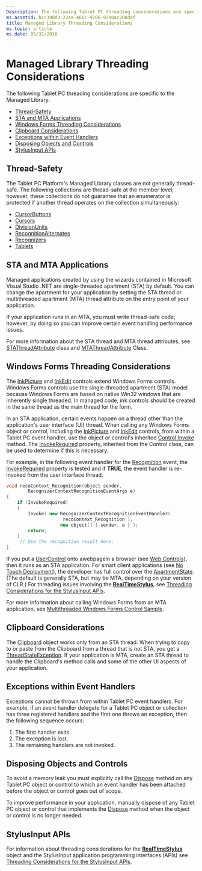 ```yaml
---
Description: The following Tablet PC threading considerations are specific to the Managed Library.
ms.assetid: bcc398d3-22ea-466c-9206-92b0ac208def
title: Managed Library Threading Considerations
ms.topic: article
ms.date: 05/31/2018
---
```


# Managed Library Threading Considerations

The following Tablet PC threading considerations are specific to the Managed Library.

-   [Thread-Safety](#thread-safety)
-   [STA and MTA Applications](#sta-and-mta-applications)
-   [Windows Forms Threading Considerations](#windows-forms-threading-considerations)
-   [Clipboard Considerations](#clipboard-considerations)
-   [Exceptions within Event Handlers](#exceptions-within-event-handlers)
-   [Disposing Objects and Controls](#disposing-objects-and-controls)
-   [StylusInput APIs](#stylusinput-apis)

## Thread-Safety

The Tablet PC Platform's Managed Library classes are not generally thread-safe. The following collections are thread-safe at the member level; however, these collections do not guarantee that an enumerator is protected if another thread operates on the collection simultaneously:

-   [CursorButtons](https://msdn.microsoft.com/library/ms839506(v=MSDN.10).aspx)
-   [Cursors](https://msdn.microsoft.com/library/ms839493(v=MSDN.10).aspx)
-   [DivisionUnits](https://msdn.microsoft.com/library/ms837954(v=MSDN.10).aspx)
-   [RecognitionAlternates](https://msdn.microsoft.com/library/ms830115(v=MSDN.10).aspx)
-   [Recognizers](https://msdn.microsoft.com/library/ms828520(v=MSDN.10).aspx)
-   [Tablets](https://msdn.microsoft.com/library/ms827599(v=MSDN.10).aspx)

## STA and MTA Applications

Managed applications created by using the wizards contained in Microsoft Visual Studio .NET are single-threaded apartment (STA) by default. You can change the apartment for your application by setting the STA thread or multithreaded apartment (MTA) thread attribute on the entry point of your application.

If your application runs in an MTA, you must write thread-safe code; however, by doing so you can improve certain event handling performance issues.

For more information about the STA thread and MTA thread attributes, see [STAThreadAttribute](https://msdn.microsoft.com/library/71tx0eb5(v=VS.100).aspx) class and [MTAThreadAttribute](https://msdn.microsoft.com/library/77y997f0(v=VS.100).aspx) Class.

## Windows Forms Threading Considerations

The [InkPicture](https://msdn.microsoft.com/library/Aa514604(v=MSDN.10).aspx) and [InkEdit](https://msdn.microsoft.com/library/ms552265(v=VS.100).aspx) controls extend Windows Forms controls. Windows Forms controls use the single-threaded apartment (STA) model because Windows Forms are based on native Win32 windows that are inherently single threaded. In managed code, ink controls should be created in the same thread as the main thread for the form.

In an STA application, certain events happen on a thread other than the application's user interface (UI) thread. When calling any Windows Forms object or control, including the [InkPicture](https://msdn.microsoft.com/library/Aa514604(v=MSDN.10).aspx) and [InkEdit](https://msdn.microsoft.com/library/ms552265(v=VS.100).aspx) controls, from within a Tablet PC event handler, use the object or control's inherited [Control.Invoke](https://msdn.microsoft.com/library/30s4t80c(v=VS.90).aspx) method. The [InvokeRequired](https://msdn.microsoft.com/library/a82t6122(v=VS.90).aspx) property, inherited from the Control class, can be used to determine if this is necessary.

For example, in the following event handler for the [Recognition](https://msdn.microsoft.com/library/ms829424(v=MSDN.10).aspx) event, the [InvokeRequired](https://msdn.microsoft.com/library/a82t6122(v=VS.90).aspx) property is tested and if **TRUE**, the event handler is re-invoked from the user interface thread.


```C++
void recoContext_Recognition(object sender, 
        RecognizerContextRecognitionEventArgs e)
{
    if (InvokeRequired)
    {
        Invoke( new RecognizerContextRecognitionEventHandler(  
                     recoContext_Recognition ),
                    new object[] { sender, e } );
        return;
    }
     // Use the recognition result here.
}
```



If you put a [UserControl](https://msdn.microsoft.com/library/cdhdhykx(v=VS.90).aspx) onto awebpagein a browser (see [Web Controls](web-controls.md)), then it runs as an STA application. For smart client applications (see [No Touch Deployment](no-touch-deployment.md)), the developer has full control over the [ApartmentState](https://msdn.microsoft.com/library/5575keyf(v=VS.90).aspx). (The default is generally STA, but may be MTA, depending on your version of CLR.) For threading issues involving the [**RealTimeStylus**](realtimestylus-class.md), see [Threading Considerations for the StylusInput APIs](threading-considerations-for-the-stylusinput-apis.md).

For more information about calling Windows Forms from an MTA application, see [Multithreaded Windows Forms Control Sample](https://msdn.microsoft.com/library/3s8xdz5c(v=VS.71).aspx).

## Clipboard Considerations

The [Clipboard](https://msdn.microsoft.com/library/ms648709(v=VS.85).aspx) object works only from an STA thread. When trying to copy to or paste from the Clipboard from a thread that is not STA, you get a [ThreadStateException](https://msdn.microsoft.com/library/fe9t88b7(v=VS.96).aspx). If your application is MTA, create an STA thread to handle the Clipboard's method calls and some of the other UI aspects of your application.

## Exceptions within Event Handlers

Exceptions cannot be thrown from within Tablet PC event handlers. For example, if an event handler delegate for a Tablet PC object or collection has three registered handlers and the first one throws an exception, then the following sequence occurs:

1.  The first handler exits.
2.  The exception is lost.
3.  The remaining handlers are not invoked.

## Disposing Objects and Controls

To avoid a memory leak you must explicitly call the [Dispose](https://msdn.microsoft.com/library/d305e9bx(v=VS.100).aspx) method on any Tablet PC object or control to which an event handler has been attached before the object or control goes out of scope.

To improve performance in your application, manually dispose of any Tablet PC object or control that implements the [Dispose](https://msdn.microsoft.com/library/d305e9bx(v=VS.100).aspx) method when the object or control is no longer needed.

## StylusInput APIs

For information about threading considerations for the [**RealTimeStylus**](realtimestylus-class.md) object and the StylusInput application programming interfaces (APIs) see [Threading Considerations for the StylusInput APIs](threading-considerations-for-the-stylusinput-apis.md).

 

 



